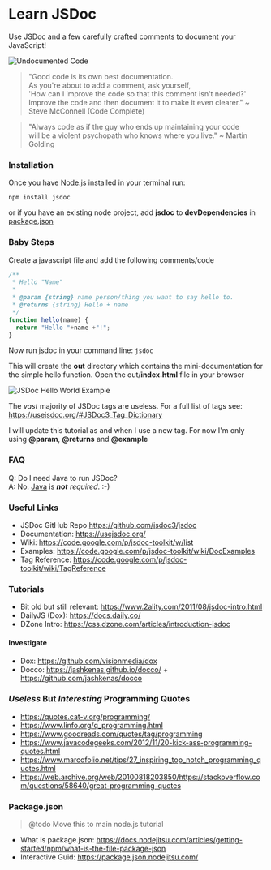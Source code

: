 Learn JSDoc
===========

Use JSDoc and a few carefully crafted comments to document your JavaScript! 

![Undocumented Code](https://i.imgur.com/YYcMply.png "Undocumented")

> "Good code is its own best documentation. <br />
> As you're about to add a comment, ask yourself, <br />
> 'How can I improve the code so that this comment isn't needed?' <br />
> Improve the code and then document it to make it even clearer."
> ~ Steve McConnell (Code Complete)

> "Always code as if the guy who ends up maintaining your code <br />
> will be a violent psychopath who knows where you live."
> ~ Martin Golding

### Installation 

Once you have [Node.js](https://nodejs.org/) installed in your terminal run:

```
npm install jsdoc
```

or if you have an existing node project, add **jsdoc** to **devDependencies** in 
[package.json](https://docs.nodejitsu.com/articles/getting-started/npm/what-is-the-file-package-json)

### Baby Steps

Create a javascript file and add the following comments/code

```javascript
/**
 * Hello "Name"
 *
 * @param {string} name person/thing you want to say hello to.
 * @returns {string} Hello + name 
 */
function hello(name) {
  return "Hello "+name +"!";
}
```

Now run jsdoc in your command line: `jsdoc`

This will create the **out** directory which contains the mini-documentation 
for the simple hello function. Open the out/**index.html** file in your browser

![JSDoc Hello World Example](https://i.imgur.com/A4POXNA.png "JSDoc Hello World Example")


The *vast* majority of JSDoc tags are useless.
For a full list of tags see: https://usejsdoc.org/#JSDoc3_Tag_Dictionary

I will update this tutorial as and when I use a new tag.
For now I'm only using **@param**, **@returns** and **@example**


### FAQ

Q: Do I need Java to run JSDoc? <br />
A: No. [Java](https://www.securelist.com/en/analysis/204792310/Kaspersky_Lab_Report_Java_under_attack_the_evolution_of_exploits_in_2012_2013) is ***not*** *required*. :-)



### Useful Links

- JSDoc GitHub Repo https://github.com/jsdoc3/jsdoc
- Documentation: https://usejsdoc.org/
- Wiki: https://code.google.com/p/jsdoc-toolkit/w/list
- Examples: https://code.google.com/p/jsdoc-toolkit/wiki/DocExamples
- Tag Reference: https://code.google.com/p/jsdoc-toolkit/wiki/TagReference

### Tutorials


- Bit old but still relevant: https://www.2ality.com/2011/08/jsdoc-intro.html
- DailyJS (Dox): https://docs.daily.co/
- DZone Intro: https://css.dzone.com/articles/introduction-jsdoc

#### Investigate

- Dox: https://github.com/visionmedia/dox
- Docco: https://jashkenas.github.io/docco/ + https://github.com/jashkenas/docco



### *Useless* But *Interesting* Programming Quotes
- https://quotes.cat-v.org/programming/
- https://www.linfo.org/q_programming.html
- https://www.goodreads.com/quotes/tag/programming
- https://www.javacodegeeks.com/2012/11/20-kick-ass-programming-quotes.html
- https://www.marcofolio.net/tips/27_inspiring_top_notch_programming_quotes.html
- https://web.archive.org/web/20100818203850/https://stackoverflow.com/questions/58640/great-programming-quotes

### Package.json

> @todo Move this to main node.js tutorial

- What is package.json: https://docs.nodejitsu.com/articles/getting-started/npm/what-is-the-file-package-json
- Interactive Guid: https://package.json.nodejitsu.com/
